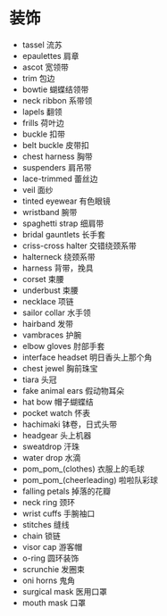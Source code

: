 # 装饰

- tassel 流苏
- epaulettes 肩章
- ascot 宽领带
- trim 包边
- bowtie 蝴蝶结领带
- neck ribbon 系带领
- lapels 翻领
- frills 荷叶边
- buckle 扣带
- belt buckle 皮带扣
- chest harness 胸带
- suspenders 肩吊带
- lace-trimmed 蕾丝边
- veil 面纱
- tinted eyewear 有色眼镜
- wristband 腕带
- spaghetti strap 细肩带
- bridal gauntlets 长手套
- criss-cross halter 交错绕颈系带
- halterneck 绕颈系带
- harness 背带，挽具
- corset 束腰
- underbust 束腰
- necklace 项链
- sailor collar 水手领
- hairband 发带
- vambraces 护腕
- elbow gloves 肘部手套
- interface headset 明日香头上那个角
- chest jewel 胸前珠宝
- tiara 头冠
- fake animal ears 假动物耳朵
- hat bow 帽子蝴蝶结
- pocket watch 怀表
- hachimaki 钵卷，日式头带
- headgear 头上机器
- sweatdrop 汗珠
- water drop 水滴
- pom_pom_(clothes) 衣服上的毛球
- pom_pom_(cheerleading) 啦啦队彩球
- falling petals 掉落的花瓣
- neck ring 颈环
- wrist cuffs 手腕袖口
- stitches 缝线
- chain 锁链
- visor cap 游客帽
- o-ring 圆环装饰
- scrunchie 发圈束
- oni horns 鬼角
- surgical mask 医用口罩
- mouth mask 口罩
